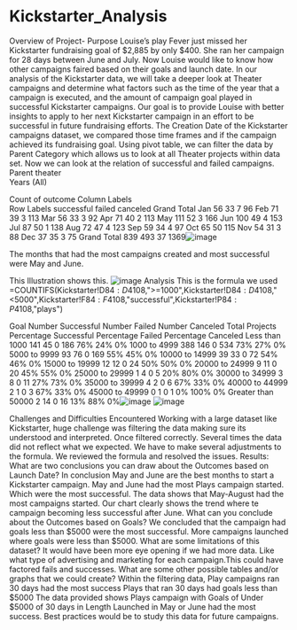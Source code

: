 # Kickstarter_Analysis
Overview of Project- Purpose
Louise’s play Fever just missed her Kickstarter fundraising goal of $2,885 by only $400. She ran her campaign for 28 days between June and July. Now Louise would like to know how other campaigns faired based on their goals and launch date. In our analysis of the Kickstarter data, we will take a deeper look at Theater campaigns and determine what factors such as the time of the year that a campaign is executed, and the amount of campaign goal played in successful Kickstarter campaigns. Our goal is to provide Louise with better insights to apply to her next Kickstarter campaign in an effort to be successful in future fundraising efforts.
The Creation Date of the Kickstarter campaigns dataset, we compared those time frames and if the campaign achieved its fundraising goal. Using pivot table, we can filter the data by Parent Category which allows us to look at all Theater projects within data set. Now we can look at the relation of successful and failed campaigns.
Parent	theater			
Years	(All)			
				
Count of outcome	Column Labels			
Row Labels	successful	failed	canceled	Grand Total
Jan	56	33	7	96
Feb	71	39	3	113
Mar	56	33	3	92
Apr	71	40	2	113
May	111	52	3	166
Jun	100	49	4	153
Jul	87	50	1	138
Aug	72	47	4	123
Sep	59	34	4	97
Oct	65	50		115
Nov	54	31	3	88
Dec	37	35	3	75
Grand Total	839	493	37	1369![image](https://user-images.githubusercontent.com/91812090/143730257-93ca442d-d257-4e83-b850-3d01865c39e8.png)

The months that had the most campaigns created and most successful were May and June.

This Illustration shows this.
![image](https://user-images.githubusercontent.com/91812090/143730422-6d81a540-f13d-40e4-b4f6-13358775d76d.png)
Analysis
This is the formula we used
=COUNTIFS(Kickstarter!D$84:D$4108,">=1000",Kickstarter!D$84:D$4108,"<5000",Kickstarter!F$84:F$4108,"successful",Kickstarter!P$84:P$4108,"plays")

Goal	Number Successful	Number Failed	Number Canceled	Total Projects	Percentage Successful	Percentage Failed	Percentage Canceled
Less than 1000	141	45	0	186	76%	24%	0%
1000 to 4999	388	146	0	534	73%	27%	0%
5000 to 9999	93	76	0	169	55%	45%	0%
10000 to 14999	39	33	0	72	54%	46%	0%
15000 to 19999	12	12	0	24	50%	50%	0%
20000 to 24999	9	11	0	20	45%	55%	0%
25000 to 29999	1	4	0	5	20%	80%	0%
30000 to 34999	3	8	0	11	27%	73%	0%
35000 to 39999	4	2	0	6	67%	33%	0%
40000 to 44999	2	1	0	3	67%	33%	0%
45000 to 49999	0	1	0	1	0%	100%	0%
Greater than 50000	2	14	0	16	13%	88%	0%![image](https://user-images.githubusercontent.com/91812090/143730568-cd3ef7dd-1285-4f85-a991-855450a78e38.png)
![image](https://user-images.githubusercontent.com/91812090/143730587-5a584f71-d253-4bbc-8502-3acdf5651b22.png)

Challenges and Difficulties Encountered
Working with a large dataset like Kickstarter, huge challenge was filtering the data making sure its understood and interpreted. Once filtered correctly. Several times the data did not reflect what we expected. We have to make several adjustments to the formula. We reviewed the formula and resolved the issues.
Results:
What are two conclusions you can draw about the Outcomes based on Launch Date?
In conclusion May and June are the best months to start a Kickstarter campaign. May and June had the most Plays campaign started. Which were the most successful. The data shows that May-August had the most campaigns started. Our chart clearly shows the trend where te campaign becoming less successful after June.
What can you conclude about the Outcomes based on Goals?
We concluded that the campaign had goals less than $5000 were the most successful. More campaigns launched where goals were less than $5000.
What are some limitations of this dataset?
It would have been more eye opening if we had more data. Like what type of advertising and marketing for each campaign.This could have factored fails and successes.
What are some other possible tables and/or graphs that we could create?
Within the filtering data, Play campaigns ran 30 days had the most success
Plays that ran 30 days had goals less than $5000
The data provided shows Plays campaign with Goals of Under $5000 of 30 days in Length Launched in May or June had the most success. Best practices would be to study this data for future campaigns.

